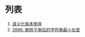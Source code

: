 # 列表

1. [语义化版本倒序](./versionSort)
2. [2696. 删除子串后的字符串最小长度](./minimumStringLengthAfterRemovingSubstrings)
